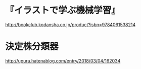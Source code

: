 『イラストで学ぶ機械学習』
===
http://bookclub.kodansha.co.jp/product?isbn=9784061538214

# 決定株分類器
http://upura.hatenablog.com/entry/2018/03/04/162034
